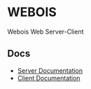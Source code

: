 # WEBOIS
Webois Web Server-Client

## Docs

* [Server Documentation](./server)
* [Client Documentation](./client)

